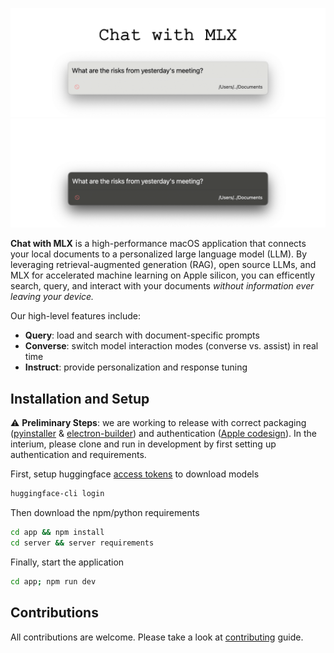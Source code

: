 
![](docs/design-logo-light.png#gh-light-mode-only)
![](docs/design-logo-dark.png#gh-dark-mode-only)


**Chat with MLX** is a high-performance macOS application that connects your local documents to a personalized large language model (LLM). By leveraging retrieval-augmented generation (RAG), open source LLMs, and MLX for accelerated machine learning on Apple silicon, you can efficently search, query, and interact with your documents *without information ever leaving your device.*

Our high-level features include:
- **Query**: load and search with document-specific prompts
- **Converse**: switch model interaction modes (converse vs. assist) in real time
- **Instruct**: provide personalization and response tuning

## Installation and Setup

:warning: **Preliminary Steps**: we are working to release with correct packaging ([pyinstaller](https://github.com/pyinstaller/pyinstaller/) & [electron-builder](https://github.com/electron-userland/electron-builder)) and authentication ([Apple codesign](https://developer.apple.com/support/code-signing/)). In the interium, please clone and run in development by first setting up authentication and requirements. 

First, setup huggingface [access tokens](https://huggingface.co/settings/tokens) to download models
```bash
huggingface-cli login
```
Then download the npm/python requirements
```bash
cd app && npm install
cd server && server requirements
```
Finally, start the application
```bash
cd app; npm run dev
```

## Contributions
All contributions are welcome. Please take a look at [contributing](CONTRIBUTING.md) guide.
